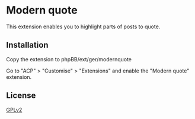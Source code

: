 # Modern quote
This extension enables you to highlight parts of posts to quote.

## Installation

Copy the extension to phpBB/ext/ger/modernquote

Go to "ACP" > "Customise" > "Extensions" and enable the "Modern quote" extension.

## License

[GPLv2](license.txt)
